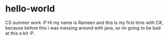 # hello-world
CS summer work :P
Hi my name is Rameen and this is my first time with C#, because before this i was messing around with java, so im going to be bad at this a bit :P.
